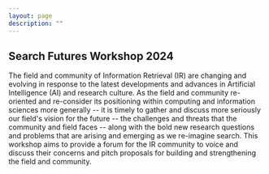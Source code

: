 ```yaml
---
layout: page
description: ""
---
```


## Search Futures Workshop 2024

The field and community of Information Retrieval (IR) are changing and evolving in response to the latest developments and advances in Artificial Intelligence (AI) and research culture. As the field and community re-oriented and re-consider its positioning within computing and information sciences more generally -- it is timely to gather and discuss more seriously our field's vision for the future -- the challenges and threats that the community and field faces -- along with the bold new research questions and problems that are arising and emerging as we re-imagine search. This workshop aims to provide a forum for the IR community to voice and discuss their concerns and pitch proposals for building and strengthening the field and community.